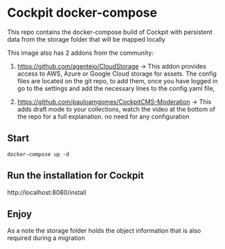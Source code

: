 # Cockpit docker-compose
This repo contains the docker-compose build of Cockpit with persistent data from the storage folder that will be mapped locally 

This image also has 2 addons from the community:
1. https://github.com/agentejo/CloudStorage -> This addon provides access to AWS, Azure or Google Cloud storage for assets. The config files are located on the git repo, to add them, once you have logged in go to the settings and add the necessary lines to the config.yaml file,

2. https://github.com/pauloamgomes/CockpitCMS-Moderation -> This adds draft mode to your collections, watch the video at the bottom of the repo for a full explanation. no need for any configuration 


## Start
`docker-compose up -d` 

## Run the installation for Cockpit 
http://localhost:8080/install 

## Enjoy 
As a note the storage folder holds the object information that is also required during a migration 


